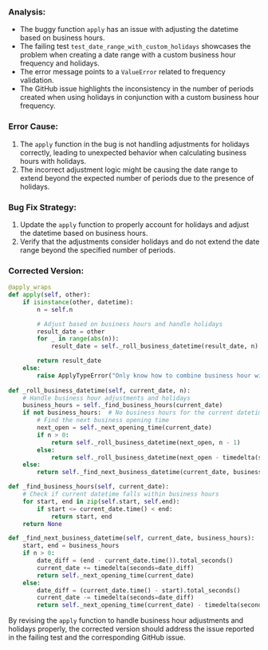 ### Analysis:
- The buggy function `apply` has an issue with adjusting the datetime based on business hours.
- The failing test `test_date_range_with_custom_holidays` showcases the problem when creating a date range with a custom business hour frequency and holidays.
- The error message points to a `ValueError` related to frequency validation.
- The GitHub issue highlights the inconsistency in the number of periods created when using holidays in conjunction with a custom business hour frequency.

### Error Cause:
1. The `apply` function in the bug is not handling adjustments for holidays correctly, leading to unexpected behavior when calculating business hours with holidays.
2. The incorrect adjustment logic might be causing the date range to extend beyond the expected number of periods due to the presence of holidays.

### Bug Fix Strategy:
1. Update the `apply` function to properly account for holidays and adjust the datetime based on business hours.
2. Verify that the adjustments consider holidays and do not extend the date range beyond the specified number of periods.

### Corrected Version:
```python
@apply_wraps
def apply(self, other):
    if isinstance(other, datetime):
        n = self.n

        # Adjust based on business hours and handle holidays
        result_date = other
        for _ in range(abs(n)):
            result_date = self._roll_business_datetime(result_date, n)

        return result_date
    else:
        raise ApplyTypeError("Only know how to combine business hour with datetime")
        
def _roll_business_datetime(self, current_date, n):
    # Handle business hour adjustments and holidays
    business_hours = self._find_business_hours(current_date)
    if not business_hours:  # No business hours for the current datetime
        # Find the next business opening time
        next_open = self._next_opening_time(current_date)
        if n > 0:
            return self._roll_business_datetime(next_open, n - 1)
        else:
            return self._roll_business_datetime(next_open - timedelta(seconds=1), n + 1)
    else:
        return self._find_next_business_datetime(current_date, business_hours)

def _find_business_hours(self, current_date):
    # Check if current datetime falls within business hours
    for start, end in zip(self.start, self.end):
        if start <= current_date.time() < end:
            return start, end
    return None

def _find_next_business_datetime(self, current_date, business_hours):
    start, end = business_hours
    if n > 0:
        date_diff = (end - current_date.time()).total_seconds()
        current_date += timedelta(seconds=date_diff)
        return self._next_opening_time(current_date)
    else:
        date_diff = (current_date.time() - start).total_seconds()
        current_date -= timedelta(seconds=date_diff)
        return self._next_opening_time(current_date) - timedelta(seconds=1)
```

By revising the `apply` function to handle business hour adjustments and holidays properly, the corrected version should address the issue reported in the failing test and the corresponding GitHub issue.